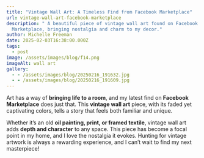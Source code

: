 ```yaml
---
title: "Vintage Wall Art: A Timeless Find from Facebook Marketplace"
url: vintage-wall-art-facebook-marketplace
description: " A beautiful piece of vintage wall art found on Facebook
  Marketplace, bringing nostalgia and charm to my decor."
author: Michelle Freeman
date: 2025-02-03T16:38:00.000Z
tags:
  - post
image: /assets/images/blog/f14.png
imageAlt: wall art
gallery:
  - - /assets/images/blog/20250216_191632.jpg
  - - /assets/images/blog/20250216_191609.jpg
---
```

Art has a way of **bringing life to a room**, and my latest find on **Facebook Marketplace** does just that. This **vintage wall art** piece, with its faded yet captivating colors, tells a story that feels both familiar and unique.

Whether it’s an old **oil painting, print, or framed textile**, vintage wall art adds **depth and character** to any space. This piece has become a focal point in my home, and I love the nostalgia it evokes. Hunting for vintage artwork is always a rewarding experience, and I can’t wait to find my next masterpiece!

